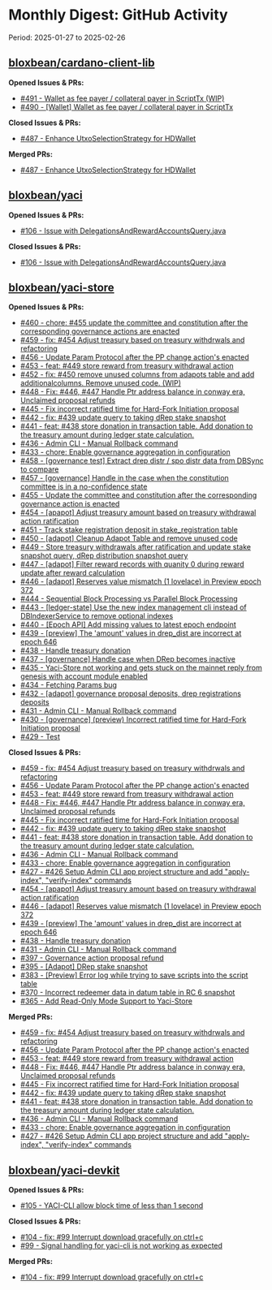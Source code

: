 # Monthly Digest: GitHub Activity

Period: 2025-01-27 to 2025-02-26

## [bloxbean/cardano-client-lib](https://github.com/bloxbean/cardano-client-lib)

**Opened Issues & PRs:**
- [#491 - Wallet as fee payer / collateral payer in ScriptTx (WIP)](https://github.com/bloxbean/cardano-client-lib/pull/491)
- [#490 - [Wallet] Wallet as fee payer / collateral payer in ScriptTx](https://github.com/bloxbean/cardano-client-lib/issues/490)

**Closed Issues & PRs:**
- [#487 - Enhance UtxoSelectionStrategy for HDWallet](https://github.com/bloxbean/cardano-client-lib/pull/487)

**Merged PRs:**
- [#487 - Enhance UtxoSelectionStrategy for HDWallet](https://github.com/bloxbean/cardano-client-lib/pull/487)

## [bloxbean/yaci](https://github.com/bloxbean/yaci)

**Opened Issues & PRs:**
- [#106 - Issue with DelegationsAndRewardAccountsQuery.java](https://github.com/bloxbean/yaci/issues/106)

**Closed Issues & PRs:**
- [#106 - Issue with DelegationsAndRewardAccountsQuery.java](https://github.com/bloxbean/yaci/issues/106)

## [bloxbean/yaci-store](https://github.com/bloxbean/yaci-store)

**Opened Issues & PRs:**
- [#460 - chore: #455 update the committee and constitution after the corresponding governance actions are enacted](https://github.com/bloxbean/yaci-store/pull/460)
- [#459 - fix: #454 Adjust treasury based on treasury withdrwals and refactoring](https://github.com/bloxbean/yaci-store/pull/459)
- [#456 - Update Param Protocol after the PP change action's enacted](https://github.com/bloxbean/yaci-store/pull/456)
- [#453 - feat: #449 store reward from treasury withdrawal action](https://github.com/bloxbean/yaci-store/pull/453)
- [#452 - fix: #450 remove unused columns from adapots table and add additionalcolumns. Remove unused code. (WIP)](https://github.com/bloxbean/yaci-store/pull/452)
- [#448 - Fix: #446, #447 Handle Ptr address balance in conway era, Unclaimed proposal refunds](https://github.com/bloxbean/yaci-store/pull/448)
- [#445 - Fix incorrect ratified time for Hard-Fork Initiation proposal ](https://github.com/bloxbean/yaci-store/pull/445)
- [#442 - fix: #439 update query to taking dRep stake snapshot](https://github.com/bloxbean/yaci-store/pull/442)
- [#441 - feat: #438 store donation in transaction table. Add donation to the treasury amount during ledger state calculation.](https://github.com/bloxbean/yaci-store/pull/441)
- [#436 - Admin CLI - Manual Rollback command ](https://github.com/bloxbean/yaci-store/pull/436)
- [#433 - chore: Enable governance aggregation in configuration](https://github.com/bloxbean/yaci-store/pull/433)
- [#458 - [governance test] Extract drep distr / spo distr data from DBSync to compare](https://github.com/bloxbean/yaci-store/issues/458)
- [#457 - [governance] Handle in the case when the constitution committee is in a no-confidence state](https://github.com/bloxbean/yaci-store/issues/457)
- [#455 - Update the committee and constitution after the corresponding governance action is enacted](https://github.com/bloxbean/yaci-store/issues/455)
- [#454 - [apapot] Adjust treasury amount based on treasury withdrawal action ratification](https://github.com/bloxbean/yaci-store/issues/454)
- [#451 - Track stake registration deposit in stake_registration table](https://github.com/bloxbean/yaci-store/issues/451)
- [#450 - [adapot] Cleanup Adapot Table and remove unused code](https://github.com/bloxbean/yaci-store/issues/450)
- [#449 - Store treasury withdrawals after ratification and update stake snapshot query, dRep distribution snapshot query](https://github.com/bloxbean/yaci-store/issues/449)
- [#447 - [adapot] Filter reward records with quanity 0 during reward update after reward calculation](https://github.com/bloxbean/yaci-store/issues/447)
- [#446 - [adapot] Reserves value mismatch (1 lovelace) in Preview epoch 372](https://github.com/bloxbean/yaci-store/issues/446)
- [#444 - Sequential Block Processing vs Parallel Block Processing](https://github.com/bloxbean/yaci-store/issues/444)
- [#443 - [ledger-state] Use the new index management cli instead of DBIndexerService to remove optional indexes](https://github.com/bloxbean/yaci-store/issues/443)
- [#440 - [Epoch API] Add missing values to latest epoch endpoint](https://github.com/bloxbean/yaci-store/issues/440)
- [#439 - [preview] The 'amount' values in drep_dist are incorrect at epoch 646](https://github.com/bloxbean/yaci-store/issues/439)
- [#438 - Handle treasury donation](https://github.com/bloxbean/yaci-store/issues/438)
- [#437 - [governance] Handle case when DRep becomes inactive](https://github.com/bloxbean/yaci-store/issues/437)
- [#435 - Yaci-Store not working and gets stuck on the mainnet reply from genesis with account module enabled](https://github.com/bloxbean/yaci-store/issues/435)
- [#434 - Fetching Params bug](https://github.com/bloxbean/yaci-store/issues/434)
- [#432 - [adapot] governance proposal deposits, drep registrations deposits](https://github.com/bloxbean/yaci-store/issues/432)
- [#431 - Admin CLI - Manual Rollback command](https://github.com/bloxbean/yaci-store/issues/431)
- [#430 - [governance] (preview) Incorrect ratified time for Hard-Fork Initiation proposal](https://github.com/bloxbean/yaci-store/issues/430)
- [#429 - Test](https://github.com/bloxbean/yaci-store/issues/429)

**Closed Issues & PRs:**
- [#459 - fix: #454 Adjust treasury based on treasury withdrwals and refactoring](https://github.com/bloxbean/yaci-store/pull/459)
- [#456 - Update Param Protocol after the PP change action's enacted](https://github.com/bloxbean/yaci-store/pull/456)
- [#453 - feat: #449 store reward from treasury withdrawal action](https://github.com/bloxbean/yaci-store/pull/453)
- [#448 - Fix: #446, #447 Handle Ptr address balance in conway era, Unclaimed proposal refunds](https://github.com/bloxbean/yaci-store/pull/448)
- [#445 - Fix incorrect ratified time for Hard-Fork Initiation proposal ](https://github.com/bloxbean/yaci-store/pull/445)
- [#442 - fix: #439 update query to taking dRep stake snapshot](https://github.com/bloxbean/yaci-store/pull/442)
- [#441 - feat: #438 store donation in transaction table. Add donation to the treasury amount during ledger state calculation.](https://github.com/bloxbean/yaci-store/pull/441)
- [#436 - Admin CLI - Manual Rollback command ](https://github.com/bloxbean/yaci-store/pull/436)
- [#433 - chore: Enable governance aggregation in configuration](https://github.com/bloxbean/yaci-store/pull/433)
- [#427 - #426 Setup Admin CLI app project structure and add "apply-index", "verify-index" commands](https://github.com/bloxbean/yaci-store/pull/427)
- [#454 - [apapot] Adjust treasury amount based on treasury withdrawal action ratification](https://github.com/bloxbean/yaci-store/issues/454)
- [#446 - [adapot] Reserves value mismatch (1 lovelace) in Preview epoch 372](https://github.com/bloxbean/yaci-store/issues/446)
- [#439 - [preview] The 'amount' values in drep_dist are incorrect at epoch 646](https://github.com/bloxbean/yaci-store/issues/439)
- [#438 - Handle treasury donation](https://github.com/bloxbean/yaci-store/issues/438)
- [#431 - Admin CLI - Manual Rollback command](https://github.com/bloxbean/yaci-store/issues/431)
- [#397 - Governance action proposal refund](https://github.com/bloxbean/yaci-store/issues/397)
- [#395 - [Adapot] DRep stake snapshot ](https://github.com/bloxbean/yaci-store/issues/395)
- [#383 - [Preview] Error log while trying to save scripts into the script table](https://github.com/bloxbean/yaci-store/issues/383)
- [#370 - Incorrect redeemer data in datum table in RC 6 snapshot](https://github.com/bloxbean/yaci-store/issues/370)
- [#365 - Add Read-Only Mode Support to Yaci-Store](https://github.com/bloxbean/yaci-store/issues/365)

**Merged PRs:**
- [#459 - fix: #454 Adjust treasury based on treasury withdrwals and refactoring](https://github.com/bloxbean/yaci-store/pull/459)
- [#456 - Update Param Protocol after the PP change action's enacted](https://github.com/bloxbean/yaci-store/pull/456)
- [#453 - feat: #449 store reward from treasury withdrawal action](https://github.com/bloxbean/yaci-store/pull/453)
- [#448 - Fix: #446, #447 Handle Ptr address balance in conway era, Unclaimed proposal refunds](https://github.com/bloxbean/yaci-store/pull/448)
- [#445 - Fix incorrect ratified time for Hard-Fork Initiation proposal ](https://github.com/bloxbean/yaci-store/pull/445)
- [#442 - fix: #439 update query to taking dRep stake snapshot](https://github.com/bloxbean/yaci-store/pull/442)
- [#441 - feat: #438 store donation in transaction table. Add donation to the treasury amount during ledger state calculation.](https://github.com/bloxbean/yaci-store/pull/441)
- [#436 - Admin CLI - Manual Rollback command ](https://github.com/bloxbean/yaci-store/pull/436)
- [#433 - chore: Enable governance aggregation in configuration](https://github.com/bloxbean/yaci-store/pull/433)
- [#427 - #426 Setup Admin CLI app project structure and add "apply-index", "verify-index" commands](https://github.com/bloxbean/yaci-store/pull/427)

## [bloxbean/yaci-devkit](https://github.com/bloxbean/yaci-devkit)

**Opened Issues & PRs:**
- [#105 - YACI-CLI allow block time of less than 1 second](https://github.com/bloxbean/yaci-devkit/issues/105)

**Closed Issues & PRs:**
- [#104 - fix: #99 Interrupt download gracefully on ctrl+c](https://github.com/bloxbean/yaci-devkit/pull/104)
- [#99 - Signal handling for yaci-cli is not working as expected](https://github.com/bloxbean/yaci-devkit/issues/99)

**Merged PRs:**
- [#104 - fix: #99 Interrupt download gracefully on ctrl+c](https://github.com/bloxbean/yaci-devkit/pull/104)

